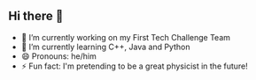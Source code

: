## Hi there 👋

<!--
**plini-o/plini-o** is a ✨ _special_ ✨ repository because its `README.md` (this file) appears on your GitHub profile.

Here are some ideas to get you started:
-->
- 🔭 I’m currently working on my First Tech Challenge Team
- 🌱 I’m currently learning C++, Java and Python
- 😄 Pronouns: he/him
- ⚡ Fun fact: I'm pretending to be a great physicist in the future!
<!--
- 👯 I’m looking to collaborate on ...
- 🤔 I’m looking for help with ...
- 💬 Ask me about ...
- 📫 How to reach me: ...
-->

